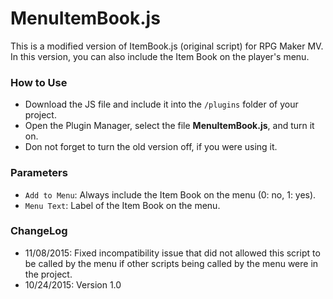# MenuItemBook.js
This is a modified version of ItemBook.js (original script) for RPG Maker MV.  
In this version, you can also include the Item Book on the player's menu.

### How to Use
* Download the JS file and include it into the ``/plugins`` folder of your project.
* Open the Plugin Manager, select the file **MenuItemBook.js**, and turn it on.
* Don not forget to turn the old version off, if you were using it.

### Parameters
* ``Add to Menu``:  Always include the Item Book on the menu (0: no, 1: yes).
* ``Menu Text``: Label of the Item Book on the menu.

### ChangeLog

* 11/08/2015: Fixed incompatibility issue that did not allowed this script to be called by the menu if other scripts being called by the menu were in the project.
* 10/24/2015: Version 1.0
